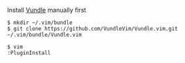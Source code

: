 Install [Vundle](https://github.com/VundleVim/Vundle.vim) manually first
```
$ mkdir ~/.vim/bundle
$ git clone https://github.com/VundleVim/Vundle.vim.git ~/.vim/bundle/Vundle.vim

$ vim
:PluginInstall
```
